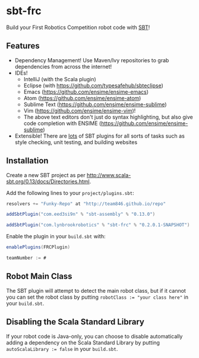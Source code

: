 # sbt-frc
Build your First Robotics Competition robot code with [SBT](http://www.scala-sbt.org/)!

## Features
+ Dependency Management! Use Maven/Ivy repositories to grab dependencies from across the internet!
+ IDEs!
  + IntelliJ (with the Scala plugin)
  + Eclipse (with https://github.com/typesafehub/sbteclipse)
  + Emacs (https://github.com/ensime/ensime-emacs)
  + Atom (https://github.com/ensime/ensime-atom)
  + Sublime Text (https://github.com/ensime/ensime-sublime)
  + Vim (https://github.com/ensime/ensime-vim)!
  + The above text editors don't just do syntax highlighting, but also give code completion with ENSIME (https://github.com/ensime/ensime-sublime)
+ Extensible! There are [lots](https://github.com/sbt) of SBT plugins for all sorts of tasks such as style checking, unit testing, and building websites

## Installation
Create a new SBT project as per http://www.scala-sbt.org/0.13/docs/Directories.html.

Add the following lines to your `project/plugins.sbt`:
```scala
resolvers += "Funky-Repo" at "http://team846.github.io/repo"

addSbtPlugin("com.eed3si9n" % "sbt-assembly" % "0.13.0")

addSbtPlugin("com.lynbrookrobotics" % "sbt-frc" % "0.2.0.1-SNAPSHOT")
```

Enable the plugin in your `build.sbt` with:
```scala
enablePlugins(FRCPlugin)

teamNumber := #
```

## Robot Main Class
The SBT plugin will attempt to detect the main robot class, but if it cannot you can set the robot class by putting `robotClass := "your class here"` in your `build.sbt`.

## Disabling the Scala Standard Library
If your robot code is Java-only, you can choose to disable automatically adding a dependency on the Scala Standard Library by putting `autoScalaLibrary := false` in your `build.sbt`.
